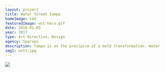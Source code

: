 ```yaml
---
layout: project
title: Water Street Tampa
homeImage: tbd
featuredImage: wst-hero.gif
date: 2018-01-03
year: 2017
type: Art Direction, Design
agency: Sparxoo
description: Tampa is on the precipice of a bold transformation. Water Street Tampa is a vibrant vision for the future of Tampa Bay and for the 23,000+ people who live, work, study, and visit the city each day. With Tampa creating new stories, we built a website to showcase the forthcoming experiences that the public can expect. (<a href="https://waterstreettampa.com/">View Site</a>)
img1: wst1.jpg
---
```


<div class="col-xs-12 about-work-items__item">
  <img src="{{ site.baseurl}}/assets/images/{{ page.img1 }}">
</div>
